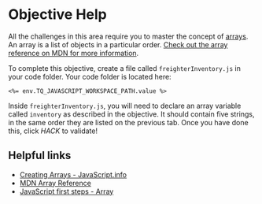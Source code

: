 # Objective Help

All the challenges in this area require you to master the concept of [arrays](https://javascript.info/array). An array is a list of objects in a particular order. [Check out the array reference on MDN for more information](https://developer.mozilla.org/en-US/docs/Web/JavaScript/Reference/Global_Objects/Array).

To complete this objective, create a file called `freighterInventory.js` in your code folder. Your code folder is located here:

`<%= env.TQ_JAVASCRIPT_WORKSPACE_PATH.value %>`

Inside `freighterInventory.js`, you will need to declare an array variable called `inventory` as described in the objective. It should contain five strings, in the same order they are listed on the previous tab. Once you have done this, click *HACK* to validate!

## Helpful links

* [Creating Arrays - JavaScript.info](https://javascript.info/array)
* [MDN Array Reference](https://developer.mozilla.org/en-US/docs/Web/JavaScript/Reference/Global_Objects/Array)
* [JavaScript first steps - Array](https://developer.mozilla.org/en-US/docs/Learn/JavaScript/First_steps/Arrays)